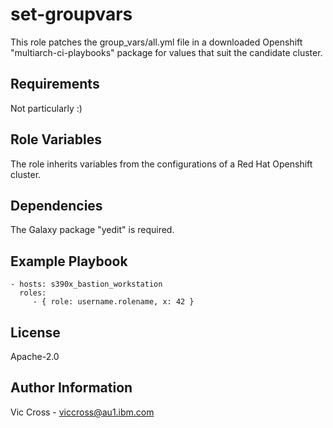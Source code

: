 set-groupvars
=============

This role patches the group_vars/all.yml file in a downloaded Openshift "multiarch-ci-playbooks" package for values that suit the candidate cluster.

Requirements
------------

Not particularly :)

Role Variables
--------------

The role inherits variables from the configurations of a Red Hat Openshift cluster.

Dependencies
------------

The Galaxy package "yedit" is required.

Example Playbook
----------------

    - hosts: s390x_bastion_workstation
      roles:
         - { role: username.rolename, x: 42 }

License
-------

Apache-2.0

Author Information
------------------

Vic Cross - viccross@au1.ibm.com
